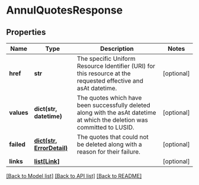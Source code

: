 # AnnulQuotesResponse


## Properties
Name | Type | Description | Notes
------------ | ------------- | ------------- | -------------
**href** | **str** | The specific Uniform Resource Identifier (URI) for this resource at the requested effective and asAt datetime. | [optional] 
**values** | **dict(str, datetime)** | The quotes which have been successfully deleted along with the asAt datetime at which the deletion was committed to LUSID. | [optional] 
**failed** | [**dict(str, ErrorDetail)**](ErrorDetail.md) | The quotes that could not be deleted along with a reason for their failure. | [optional] 
**links** | [**list[Link]**](Link.md) |  | [optional] 

[[Back to Model list]](../README.md#documentation-for-models) [[Back to API list]](../README.md#documentation-for-api-endpoints) [[Back to README]](../README.md)


